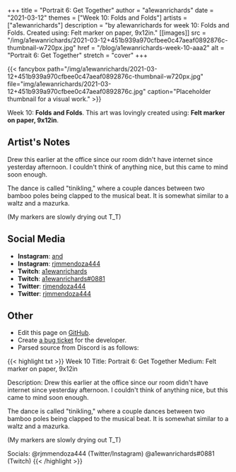 +++
title =       "Portrait 6: Get Together"
author =      "a1ewanrichards"
date =        "2021-03-12"
themes =      ["Week 10: Folds and Folds"]
artists =     ["a1ewanrichards"]
description = "by a1ewanrichards for week 10: Folds and Folds. Created using: Felt marker on paper, 9x12in."
[[images]]
              src = "/img/a1ewanrichards/2021-03-12+451b939a970cfbee0c47aeaf0892876c-thumbnail-w720px.jpg"
              href = "/blog/a1ewanrichards-week-10-aaa2"
              alt = "Portrait 6: Get Together"
              stretch = "cover"
+++


{{< fancybox path="/img/a1ewanrichards/2021-03-12+451b939a970cfbee0c47aeaf0892876c-thumbnail-w720px.jpg" file="img/a1ewanrichards/2021-03-12+451b939a970cfbee0c47aeaf0892876c.jpg" caption="Placeholder thumbnail for a visual work." >}}


Week 10: **Folds and Folds**. This art was lovingly created using: **Felt marker on paper, 9x12in**.

## Artist's Notes

Drew this earlier at the office since our room didn't have internet since yesterday afternoon. I couldn't think of anything nice, but this came to mind soon enough.

The dance is called "tinikling," where a couple dances between two bamboo poles being clapped to the musical beat. It is somewhat similar to a waltz and a mazurka. 

(My markers are slowly drying out T_T)

## Social Media

- **Instagram**: <a href='https://instagram.com/and' target='_blank'>and</a>
- **Instagram**: <a href='https://instagram.com/rjmmendoza444' target='_blank'>rjmmendoza444</a>
- **Twitch**: <a href='https://twitch.tv/a1ewanrichards' target='_blank'>a1ewanrichards</a>
- **Twitch**: <a href='https://twitch.tv/a1ewanrichards#0881' target='_blank'>a1ewanrichards#0881</a>
- **Twitter**: <a href='https://twitter.com/rjmendoza444' target='_blank'>rjmendoza444</a>
- **Twitter**: <a href='https://twitter.com/rjmmendoza444' target='_blank'>rjmmendoza444</a>

## Other

- Edit this page on [GitHub](https://github.com/teaminkling/web-refresh/edit/main/content/blog/a1ewanrichards-week-10-aaa2.md).
- Create [a bug ticket](https://github.com/teaminkling/web-refresh/issues/new?assignees=&labels=bug&template=problem-report.md&title=) for the developer.
- Parsed source from Discord is as follows:

{{< highlight txt >}}
Week 10
Title: Portrait 6: Get Together
Medium: Felt marker on paper, 9x12in

Description: Drew this earlier at the office since our room didn't have internet since yesterday afternoon. I couldn't think of anything nice, but this came to mind soon enough.

The dance is called "tinikling," where a couple dances between two bamboo poles being clapped to the musical beat. It is somewhat similar to a waltz and a mazurka. 

(My markers are slowly drying out T_T)

Socials: @rjmmendoza444 (Twitter/Instagram)
@a1ewanrichards#0881 (Twitch)
{{< /highlight >}}